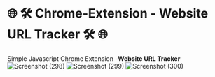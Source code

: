 # 🌐 🛠️ Chrome-Extension - <b>Website URL Tracker</b> 🛠️ 🌐 
Simple Javascript Chrome Extension -<b>Website URL Tracker</b>
![Screenshot (298)](https://user-images.githubusercontent.com/105481951/213907286-aec89601-dc08-4193-88e8-145c1196fe3e.png)
![Screenshot (299)](https://user-images.githubusercontent.com/105481951/213907293-b6728e7b-c30e-4dea-aa80-16adc072f186.png)
![Screenshot (300)](https://user-images.githubusercontent.com/105481951/213907298-2cf9d760-02bd-46ed-98ff-4e11b1f85f87.png)
